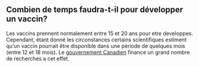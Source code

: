 ## Combien de temps faudra-t-il pour développer un vaccin?

Les vaccins prennent normalement entre 15 et 20 ans pour etre developpes. Cependant, étant donné les circonstances certains scientifiques estiment qu’un vaccin pourrait être disponible dans une période de quelques mois (entre 12 et 18 mois). Le [gouvernement Canadien](https://www.canada.ca/fr/instituts-recherche-sante/nouvelles/2020/03/le-gouvernement-du-canada-finance-49nouveaux-projets-de-recherche-sur-la-covid-19--details-des-projets-finances.html) finance un grand nombre de recherches a cet effet.
